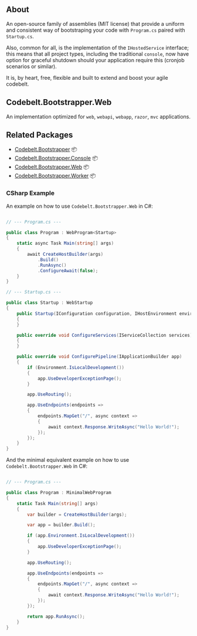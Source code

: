 ## About

An open-source family of assemblies (MIT license) that provide a uniform and consistent way of bootstraping your code with `Program.cs` paired with `Startup.cs`.

Also, common for all, is the implementation of the `IHostedService` interface; this means that all project types, including the traditional `console`, now have option for graceful shutdown should your application require this (cronjob scenarios or similar).

It is, by heart, free, flexible and built to extend and boost your agile codebelt.

## Codebelt.Bootstrapper.Web

An implementation optimized for `web`, `webapi`, `webapp`, `razor`, `mvc` applications.

## Related Packages

* [Codebelt.Bootstrapper](https://www.nuget.org/packages/Codebelt.Bootstrapper/) 📦
* [Codebelt.Bootstrapper.Console](https://www.nuget.org/packages/Codebelt.Bootstrapper.Console/) 📦
* [Codebelt.Bootstrapper.Web](https://www.nuget.org/packages/Codebelt.Bootstrapper.Web/) 📦
* [Codebelt.Bootstrapper.Worker](https://www.nuget.org/packages/Codebelt.Bootstrapper.Worker/) 📦

### CSharp Example

An example on how to use `Codebelt.Bootstrapper.Web` in C#:

```csharp

// --- Program.cs ---

public class Program : WebProgram<Startup>
{
    static async Task Main(string[] args)
    {
        await CreateHostBuilder(args)
            .Build()
            .RunAsync()
            .ConfigureAwait(false);
    }
}

// --- Startup.cs ---

public class Startup : WebStartup
{
    public Startup(IConfiguration configuration, IHostEnvironment environment) : base(configuration, environment)
    {
    }

    public override void ConfigureServices(IServiceCollection services)
    {
    }

    public override void ConfigurePipeline(IApplicationBuilder app)
    {
        if (Environment.IsLocalDevelopment())
        {
            app.UseDeveloperExceptionPage();
        }

        app.UseRouting();

        app.UseEndpoints(endpoints =>
        {
            endpoints.MapGet("/", async context =>
            {
                await context.Response.WriteAsync("Hello World!");
            });
        });
    }
}

```

And the minimal equivalent example on how to use `Codebelt.Bootstrapper.Web` in C#:

```csharp

// --- Program.cs ---

public class Program : MinimalWebProgram
{
    static Task Main(string[] args)
    {
        var builder = CreateHostBuilder(args);

        var app = builder.Build();

        if (app.Environment.IsLocalDevelopment())
        {
            app.UseDeveloperExceptionPage();
        }

        app.UseRouting();

        app.UseEndpoints(endpoints =>
        {
            endpoints.MapGet("/", async context =>
            {
                await context.Response.WriteAsync("Hello World!");
            });
        });

        return app.RunAsync();
    }
}

```
